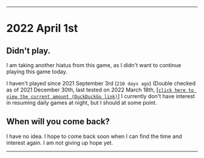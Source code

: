   
***

# 2022 April 1st

## Didn't play.

I am taking another hiatus from this game, as I didn't want to continue playing this game today.

I haven't played since 2021 September 3rd (`210 days ago`) (Double checked as of 2021 December 30th, last tested on 2022 March 18th, [[`click here to view the current amount (DuckDuckGo link)`]](https://duckduckgo.com/?q=Days+since+September+3rd+2021&t=ffab&ia=answer) I currently don't have interest in resuming daily games at night, but I should at some point.

## When will you come back?

I have no idea. I hope to come back soon when I can find the time and interest again. I am not giving up hope yet.

***

